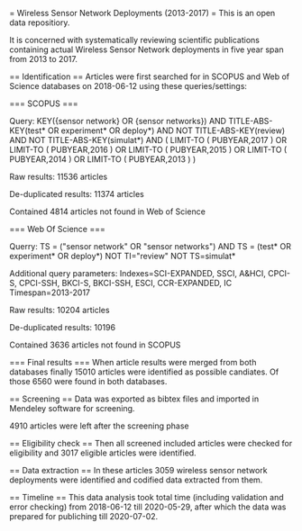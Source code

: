 = Wireless Sensor Network Deployments (2013-2017) =
This is an open data repositiory.

It is concerned with systematically reviewing scientific publications containing actual Wireless Sensor Network deployments in five year span from 2013 to 2017.

== Identification ==
Articles were first searched for in SCOPUS and Web of Science databases on 2018-06-12 using these queries/settings:

=== SCOPUS ===

Query: KEY({sensor network} OR {sensor networks}) AND TITLE-ABS-KEY(test* OR experiment* OR deploy*) AND NOT TITLE-ABS-KEY(review) AND NOT TITLE-ABS-KEY(simulat*) AND ( LIMIT-TO ( PUBYEAR,2017 ) OR LIMIT-TO ( PUBYEAR,2016 ) OR LIMIT-TO ( PUBYEAR,2015 ) OR LIMIT-TO ( PUBYEAR,2014 ) OR LIMIT-TO ( PUBYEAR,2013 ) ) 

Raw results: 11536 articles

De-duplicated results: 11374 articles

Contained 4814 articles not found in Web of Science
	
=== Web Of Science ===

Querry:	TS = ("sensor network" OR "sensor networks") AND TS = (test* OR experiment* OR deploy*) NOT TI="review" NOT TS=simulat*

Additional query parameters: Indexes=SCI-EXPANDED, SSCI, A&HCI, CPCI-S, CPCI-SSH, BKCI-S, BKCI-SSH, ESCI, CCR-EXPANDED, IC Timespan=2013-2017

Raw results: 10204 articles

De-duplicated results: 10196

Contained 3636 articles not found in SCOPUS

=== Final results ===
When article results were merged from both databases finally 15010 articles were identified as possible candiates. Of those 6560 were found in both databases.
    
== Screening ==
Data was exported as bibtex files and imported in Mendeley software for screening.     

4910 articles were left after the screening phase

== Eligibility check ==
Then all screened included articles were checked for eligibility and 3017 eligible articles were identified.

== Data extraction ==
In these articles 3059 wireless sensor network deployments were identified and codified data extracted from them.

== Timeline ==
This data analysis took total time (including validation and error checking) from 2018-06-12 till 2020-05-29, after which the data was prepared for publiching till 2020-07-02.
